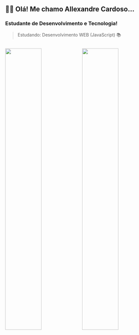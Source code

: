 ## 🙋‍♂️ Olá! Me chamo Allexandre Cardoso...

### Estudante de Desenvolvimento e Tecnologia!
> Estudando: Desenvolvimento WEB (JavaScript) 📚

##

<div>
  <img width="48%" src="https://github-readme-stats.vercel.app/api?username=allecardos&show_icons=true&theme=buefy"/>
  <img  width="48%" src="https://github-readme-stats.vercel.app/api/top-langs/?username=allecardos&layout=compact&theme=buefy"/>
</div>

##

<!-- <div widht="100%">
  <img align="center" height="50px" src="https://cdn.jsdelivr.net/gh/devicons/devicon/icons/html5/html5-original.svg"/>
  <img align="center" height="50px" src="https://cdn.jsdelivr.net/gh/devicons/devicon/icons/css3/css3-original.svg"/>
  <img align="center" height="50px" src="https://cdn.jsdelivr.net/gh/devicons/devicon/icons/javascript/javascript-original.svg"/>
  <img align="center" height="50px" src="https://cdn.jsdelivr.net/gh/devicons/devicon/icons/c/c-original.svg" />
  <img align="center" height="50px" src="https://cdn.jsdelivr.net/gh/devicons/devicon/icons/mysql/mysql-original-wordmark.svg" />
  <img align="center" height="50px" src="https://cdn.jsdelivr.net/gh/devicons/devicon/icons/php/php-original.svg" />
</div> >
